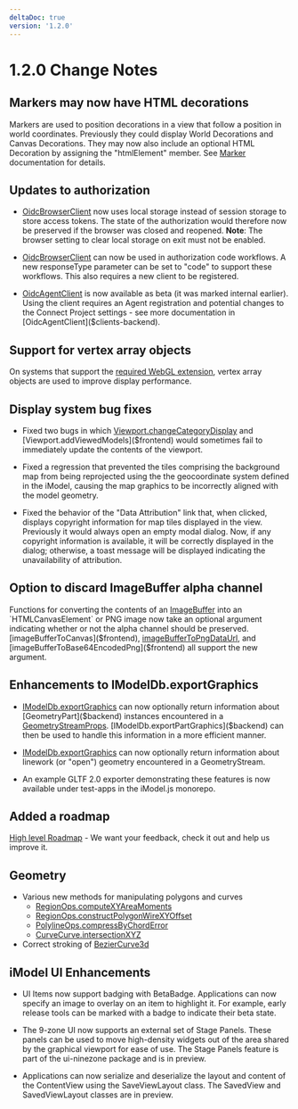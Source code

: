 ```yaml
---
deltaDoc: true
version: '1.2.0'
---
```

# 1.2.0 Change Notes

## Markers may now have HTML decorations

Markers are used to position decorations in a view that follow a position in world coordinates. Previously they could display World Decorations and Canvas Decorations. They may now also include an optional HTML Decoration by assigning the "htmlElement" member. See [Marker]($frontend) documentation for details.

## Updates to authorization

* [OidcBrowserClient](https://www.imodeljs.org/v1/reference/imodeljs-frontend/oidc/oidcbrowserclient/) now uses local storage instead of session storage to store access tokens. The state of the authorization would therefore now be preserved if the browser was closed and reopened.
**Note**: The browser setting to clear local storage on exit must not be enabled.

* [OidcBrowserClient](https://www.imodeljs.org/v1/reference/imodeljs-frontend/oidc/oidcbrowserclient/) can now be used in authorization code workflows. A new responseType parameter can be set to "code" to support these workflows. This also requires a new client to be registered.

* [OidcAgentClient]($clients-backend) is now available as beta (it was marked internal earlier). Using the client requires an Agent registration and potential changes to the Connect Project settings - see more documentation in [OidcAgentClient]($clients-backend).

## Support for vertex array objects

On systems that support the [required WebGL extension](https://developer.mozilla.org/docs/Web/API/OES_vertex_array_object), vertex array objects are used to improve display performance.

## Display system bug fixes

* Fixed two bugs in which [Viewport.changeCategoryDisplay]($frontend) and [Viewport.addViewedModels]($frontend) would sometimes fail to immediately update the contents of the viewport.

* Fixed a regression that prevented the tiles comprising the background map from being reprojected using the the geocoordinate system defined in the iModel, causing the map graphics to be incorrectly aligned with the model geometry.

* Fixed the behavior of the "Data Attribution" link that, when clicked, displays copyright information for map tiles displayed in the view. Previously it would always open an empty modal dialog. Now, if any copyright information is available, it will be correctly displayed in the dialog; otherwise, a toast message will be displayed indicating the unavailability of attribution.

## Option to discard ImageBuffer alpha channel

Functions for converting the contents of an [ImageBuffer]($common) into an `HTMLCanvasElement` or PNG image now take an optional argument indicating whether or not the alpha channel should be preserved. [imageBufferToCanvas]($frontend), [imageBufferToPngDataUrl]($frontend), and [imageBufferToBase64EncodedPng]($frontend) all support the new argument.

## Enhancements to IModelDb.exportGraphics

* [IModelDb.exportGraphics]($backend) can now optionally return information about [GeometryPart]($backend) instances encountered in a [GeometryStreamProps]($common). [IModelDb.exportPartGraphics]($backend) can then be used to handle this information in a more efficient manner.

* [IModelDb.exportGraphics]($backend) can now optionally return information about linework (or "open") geometry encountered in a GeometryStream.

* An example GLTF 2.0 exporter demonstrating these features is now available under test-apps in the iModel.js monorepo.

## Added a roadmap

[High level Roadmap](./Roadmap.md) - We want your feedback, check it out and help us improve it.

## Geometry

* Various new methods for manipulating polygons and curves
  * [RegionOps.computeXYAreaMoments]($geometry)
  * [RegionOps.constructPolygonWireXYOffset]($geometry)
  * [PolylineOps.compressByChordError]($geometry)
  * [CurveCurve.intersectionXYZ]($geometry)
* Correct stroking of [BezierCurve3d]($geometry)

## iModel UI Enhancements

* UI Items now support badging with BetaBadge. Applications can now specify an image to overlay on an item to highlight it. For example, early release tools can be marked with a badge to indicate their beta state.

* The 9-zone UI now supports an external set of Stage Panels. These panels can be used to move high-density widgets out of the area shared by the graphical viewport for ease of use. The Stage Panels feature is part of the ui-ninezone package and is in preview.

* Applications can now serialize and deserialize the layout and content of the ContentView using the SaveViewLayout class. The SavedView and SavedViewLayout classes are in preview.
